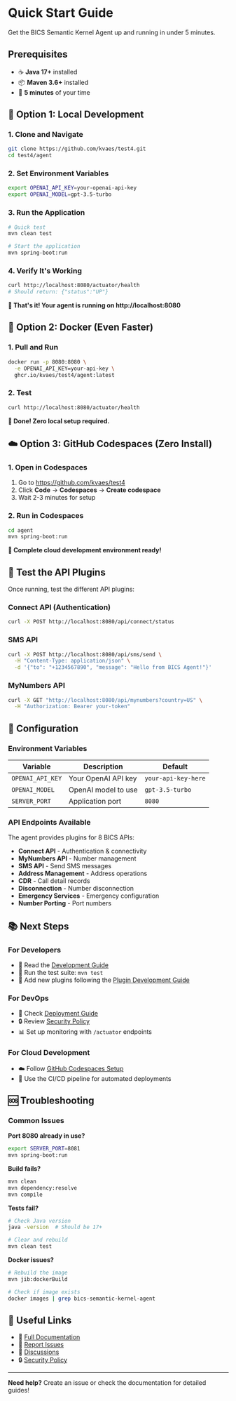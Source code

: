 # Quick Start Guide

Get the BICS Semantic Kernel Agent up and running in under 5 minutes.

## Prerequisites

- ☕ **Java 17+** installed
- 📦 **Maven 3.6+** installed
- 🚀 **5 minutes** of your time

## 🚀 Option 1: Local Development

### 1. Clone and Navigate
```bash
git clone https://github.com/kvaes/test4.git
cd test4/agent
```

### 2. Set Environment Variables
```bash
export OPENAI_API_KEY=your-openai-api-key
export OPENAI_MODEL=gpt-3.5-turbo
```

### 3. Run the Application
```bash
# Quick test
mvn clean test

# Start the application
mvn spring-boot:run
```

### 4. Verify It's Working
```bash
curl http://localhost:8080/actuator/health
# Should return: {"status":"UP"}
```

**🎉 That's it! Your agent is running on http://localhost:8080**

## 🐳 Option 2: Docker (Even Faster)

### 1. Pull and Run
```bash
docker run -p 8080:8080 \
  -e OPENAI_API_KEY=your-api-key \
  ghcr.io/kvaes/test4/agent:latest
```

### 2. Test
```bash
curl http://localhost:8080/actuator/health
```

**🎉 Done! Zero local setup required.**

## ☁️ Option 3: GitHub Codespaces (Zero Install)

### 1. Open in Codespaces
1. Go to https://github.com/kvaes/test4
2. Click **Code** → **Codespaces** → **Create codespace**
3. Wait 2-3 minutes for setup

### 2. Run in Codespaces
```bash
cd agent
mvn spring-boot:run
```

**🎉 Complete cloud development environment ready!**

## 🧪 Test the API Plugins

Once running, test the different API plugins:

### Connect API (Authentication)
```bash
curl -X POST http://localhost:8080/api/connect/status
```

### SMS API
```bash
curl -X POST http://localhost:8080/api/sms/send \
  -H "Content-Type: application/json" \
  -d '{"to": "+1234567890", "message": "Hello from BICS Agent!"}'
```

### MyNumbers API
```bash
curl -X GET "http://localhost:8080/api/mynumbers?country=US" \
  -H "Authorization: Bearer your-token"
```

## 🔧 Configuration

### Environment Variables
| Variable | Description | Default |
|----------|-------------|---------|
| `OPENAI_API_KEY` | Your OpenAI API key | `your-api-key-here` |
| `OPENAI_MODEL` | OpenAI model to use | `gpt-3.5-turbo` |
| `SERVER_PORT` | Application port | `8080` |

### API Endpoints Available
The agent provides plugins for 8 BICS APIs:

- **Connect API** - Authentication & connectivity
- **MyNumbers API** - Number management  
- **SMS API** - Send SMS messages
- **Address Management** - Address operations
- **CDR** - Call detail records
- **Disconnection** - Number disconnection
- **Emergency Services** - Emergency configuration
- **Number Porting** - Port numbers

## 📚 Next Steps

### For Developers
- 📖 Read the [Development Guide](docs/development.md)
- 🧪 Run the test suite: `mvn test`
- 🔧 Add new plugins following the [Plugin Development Guide](docs/plugin-development.md)

### For DevOps
- 🐳 Check [Deployment Guide](docs/deployment.md)
- 🔒 Review [Security Policy](.github/SECURITY.md)
- 📊 Set up monitoring with `/actuator` endpoints

### For Cloud Development
- ☁️ Follow [GitHub Codespaces Setup](docs/codespaces.md)
- 🔄 Use the CI/CD pipeline for automated deployments

## 🆘 Troubleshooting

### Common Issues

**Port 8080 already in use?**
```bash
export SERVER_PORT=8081
mvn spring-boot:run
```

**Build fails?**
```bash
mvn clean
mvn dependency:resolve
mvn compile
```

**Tests fail?**
```bash
# Check Java version
java -version  # Should be 17+

# Clear and rebuild
mvn clean test
```

**Docker issues?**
```bash
# Rebuild the image
mvn jib:dockerBuild

# Check if image exists
docker images | grep bics-semantic-kernel-agent
```

## 🔗 Useful Links

- 📖 [Full Documentation](docs/README.md)
- 🐛 [Report Issues](https://github.com/kvaes/test4/issues)
- 💬 [Discussions](https://github.com/kvaes/test4/discussions)
- 🔒 [Security Policy](.github/SECURITY.md)

---

**Need help?** Create an issue or check the documentation for detailed guides!